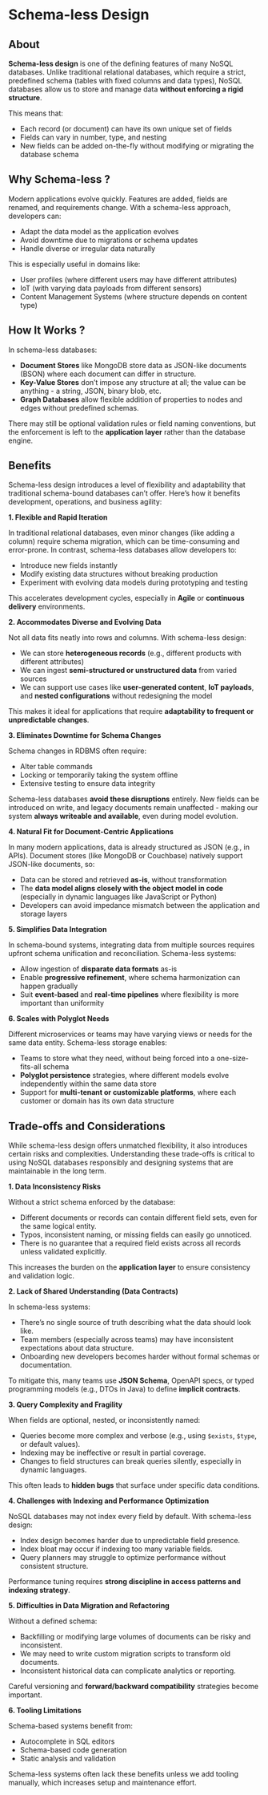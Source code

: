 # Schema-less Design

## About

**Schema-less design** is one of the defining features of many NoSQL databases. Unlike traditional relational databases, which require a strict, predefined schema (tables with fixed columns and data types), NoSQL databases allow us to store and manage data **without enforcing a rigid structure**.

This means that:

* Each record (or document) can have its own unique set of fields
* Fields can vary in number, type, and nesting
* New fields can be added on-the-fly without modifying or migrating the database schema

## Why Schema-less ?

Modern applications evolve quickly. Features are added, fields are renamed, and requirements change. With a schema-less approach, developers can:

* Adapt the data model as the application evolves
* Avoid downtime due to migrations or schema updates
* Handle diverse or irregular data naturally

This is especially useful in domains like:

* User profiles (where different users may have different attributes)
* IoT (with varying data payloads from different sensors)
* Content Management Systems (where structure depends on content type)

## How It Works ?

In schema-less databases:

* **Document Stores** like MongoDB store data as JSON-like documents (BSON) where each document can differ in structure.
* **Key-Value Stores** don’t impose any structure at all; the value can be anything - a string, JSON, binary blob, etc.
* **Graph Databases** allow flexible addition of properties to nodes and edges without predefined schemas.

There may still be optional validation rules or field naming conventions, but the enforcement is left to the **application layer** rather than the database engine.

## Benefits

Schema-less design introduces a level of flexibility and adaptability that traditional schema-bound databases can’t offer. Here’s how it benefits development, operations, and business agility:

**1. Flexible and Rapid Iteration**

In traditional relational databases, even minor changes (like adding a column) require schema migration, which can be time-consuming and error-prone. In contrast, schema-less databases allow developers to:

* Introduce new fields instantly
* Modify existing data structures without breaking production
* Experiment with evolving data models during prototyping and testing

This accelerates development cycles, especially in **Agile** or **continuous delivery** environments.

**2. Accommodates Diverse and Evolving Data**

Not all data fits neatly into rows and columns. With schema-less design:

* We can store **heterogeneous records** (e.g., different products with different attributes)
* We can ingest **semi-structured or unstructured data** from varied sources
* We can support use cases like **user-generated content**, **IoT payloads**, and **nested configurations** without redesigning the model

This makes it ideal for applications that require **adaptability to frequent or unpredictable changes**.

**3. Eliminates Downtime for Schema Changes**

Schema changes in RDBMS often require:

* Alter table commands
* Locking or temporarily taking the system offline
* Extensive testing to ensure data integrity

Schema-less databases **avoid these disruptions** entirely. New fields can be introduced on write, and legacy documents remain unaffected - making our system **always writeable and available**, even during model evolution.

**4. Natural Fit for Document-Centric Applications**

In many modern applications, data is already structured as JSON (e.g., in APIs). Document stores (like MongoDB or Couchbase) natively support JSON-like documents, so:

* Data can be stored and retrieved **as-is**, without transformation
* The **data model aligns closely with the object model in code** (especially in dynamic languages like JavaScript or Python)
* Developers can avoid impedance mismatch between the application and storage layers

**5. Simplifies Data Integration**

In schema-bound systems, integrating data from multiple sources requires upfront schema unification and reconciliation. Schema-less systems:

* Allow ingestion of **disparate data formats** as-is
* Enable **progressive refinement**, where schema harmonization can happen gradually
* Suit **event-based** and **real-time pipelines** where flexibility is more important than uniformity

**6. Scales with Polyglot Needs**

Different microservices or teams may have varying views or needs for the same data entity. Schema-less storage enables:

* Teams to store what they need, without being forced into a one-size-fits-all schema
* **Polyglot persistence** strategies, where different models evolve independently within the same data store
* Support for **multi-tenant or customizable platforms**, where each customer or domain has its own data structure

## Trade-offs and Considerations

While schema-less design offers unmatched flexibility, it also introduces certain risks and complexities. Understanding these trade-offs is critical to using NoSQL databases responsibly and designing systems that are maintainable in the long term.

**1. Data Inconsistency Risks**

Without a strict schema enforced by the database:

* Different documents or records can contain different field sets, even for the same logical entity.
* Typos, inconsistent naming, or missing fields can easily go unnoticed.
* There is no guarantee that a required field exists across all records unless validated explicitly.

This increases the burden on the **application layer** to ensure consistency and validation logic.

**2. Lack of Shared Understanding (Data Contracts)**

In schema-less systems:

* There’s no single source of truth describing what the data should look like.
* Team members (especially across teams) may have inconsistent expectations about data structure.
* Onboarding new developers becomes harder without formal schemas or documentation.

To mitigate this, many teams use **JSON Schema**, OpenAPI specs, or typed programming models (e.g., DTOs in Java) to define **implicit contracts**.

**3. Query Complexity and Fragility**

When fields are optional, nested, or inconsistently named:

* Queries become more complex and verbose (e.g., using `$exists`, `$type`, or default values).
* Indexing may be ineffective or result in partial coverage.
* Changes to field structures can break queries silently, especially in dynamic languages.

This often leads to **hidden bugs** that surface under specific data conditions.

**4. Challenges with Indexing and Performance Optimization**

NoSQL databases may not index every field by default. With schema-less design:

* Index design becomes harder due to unpredictable field presence.
* Index bloat may occur if indexing too many variable fields.
* Query planners may struggle to optimize performance without consistent structure.

Performance tuning requires **strong discipline in access patterns and indexing strategy**.

**5. Difficulties in Data Migration and Refactoring**

Without a defined schema:

* Backfilling or modifying large volumes of documents can be risky and inconsistent.
* We may need to write custom migration scripts to transform old documents.
* Inconsistent historical data can complicate analytics or reporting.

Careful versioning and **forward/backward compatibility** strategies become important.

**6. Tooling Limitations**

Schema-based systems benefit from:

* Autocomplete in SQL editors
* Schema-based code generation
* Static analysis and validation

Schema-less systems often lack these benefits unless we add tooling manually, which increases setup and maintenance effort.
